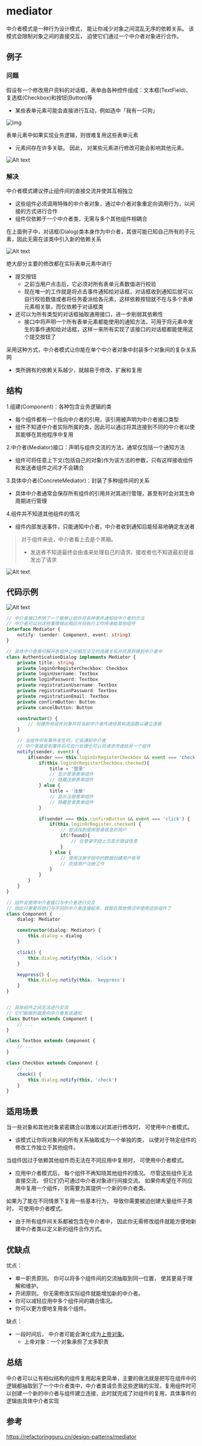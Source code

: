 # mediator

中介者模式是一种行为设计模式， 能让你减少对象之间混乱无序的依赖关系。 该模式会限制对象之间的直接交互， 迫使它们通过一个中介者对象进行合作。

## 例子

### 问题

假设有一个修改用户资料的对话框，表单由各种控件组成：文本框(TextField)、复选框(Checkbox)和按钮(Button)等

- 某些表单元素可能会直接进行互动，例如选中「我有一只狗」

![img](/design-pattern/behavioral-pattern/mediator/assets/image.png)

表单元素中如果实现业务逻辑，则很难复用这些表单元素

- 元素间存在许多关联。 因此， 对某些元素进行修改可能会影响其他元素。

![Alt text](/design-pattern/behavioral-pattern/mediator/assets/image1.png)

### 解决

中介者模式建议停止组件间的直接交流并使其互相独立

- 这些组件必须调用特殊的中介者对象，通过中介者对象重定向调用行为，以间接的方式进行合作
- 组件仅依赖于一个中介者类，无需与多个其他组件相耦合

在上面例子中，对话框(Dialog)类本身作为中介者，其很可能已知自己所有的子元素，因此无需在该类中引入新的依赖关系

![Alt text](/design-pattern/behavioral-pattern/mediator/assets/image2.png)

绝大部分主要的修改都在实际表单元素中进行

- 提交按钮
  - 之前当用户点击后，它必须对所有表单元素数值进行校验
  - 现在唯一的工作就是将点击事件通知给对话框，对话框收到通知后就可以自行校验数值或者将任务委派给各元素，这样依赖按钮就不在与多个表单元素相关联，而仅依赖于对话框类
- 还可以为所有类型的对话框抽取通用接口，进一步削弱其依赖性
  - 接口中将声明一个所有表单元素都能使用的通知方法，可用于将元素中发生的事件通知给对话框，这样一来所有实现了该接口的对话框都能使用这个提交按钮了

采用这种方式，中介者模式让你能在单个中介者对象中封装多个对象间的复杂关系网

- 类所拥有的依赖关系越少，就越易于修改、扩展和复用

## 结构

1.组建(Component)：各种包含业务逻辑的类

- 每个组件都有一个指向中介者的引用，该引用被声明为中介者接口类型
- 组件不知道中介者实际所属的类，因此可以通过将其连接到不同的中介者以使其能够在其他程序中复用

2.中介者(Mediator)接口：声明与组件交流的方法，通常仅包括一个通知方法

- 组件可将任意上下文(包括自己的对象)作为该方法的参数，只有这样接收组件和发送者组件之间才不会耦合

3.具体中介者(ConcreteMediator)：封装了多种组件间的关系

- 具体中介者通常会保存所有组件的引用并对其进行管理，甚至有时会对其生命周期进行管理

4.组件并不知道其他组件的情况

- 组件内部发送事件，只能通知中介者，中介者收到通知后能轻易地确定发送者

> 对于组件来说，中介者看上去是个黑箱。
>
> - 发送者不知道最终会由谁来处理自己的请求，接收者也不知道最初是谁发出了请求

![Alt text](/design-pattern/behavioral-pattern/mediator/assets/image3.png)

## 代码示例

![Alt text](/design-pattern/behavioral-pattern/mediator/assets/image4.png)

```ts
// 中介者接口声明了一个能够让组件将各种事件通知给中介者的方法
// 中介者可以对这些事情做出相应并将执行工作传递给其他组件
interface Mediator {
    notify: (sender: Component, event: string)
}

// 具体中介者类可解开各组件之间相互交叉的连接关系并将其转移到中介者中
class AuthenticationDialog implements Mediator {
    private title: string
    private loginOrRegisterCheckbox: Checkbox
    private loginUsername: Textbox
    private loginPassword: Textbox
    private registrationUsername: Textbox
    private registrationPassword: Textbox
    private registrationEmail: Textbox
    private confirmButton: Button
    private cancelButton: Button

    constructor() {
        // 创建所有组件对象并将当前中介者传递给其构造函数以建立连接
    }

    // 当组件中有事件发生时，它会通知中介者
    // 中介者接受到事件后可自行处理也可以将请求传递给另一个组件
    notify(sender, event) {
        if(sender === this.loginOrRegisterCheckbox && event === 'check'){
            if(this.loginOrRegisterCheckbox.checked){
                title = '登录'
                // 显示登录表单组件
                // 隐藏注册表单组件
            } else {
                title = '注册'
                // 显示注册表单组件
                // 隐藏登录表单组件
            }

            if(sender === this.confirmButton && event === 'click') {
                if(this.loginOrRegister.checked) {
                    // 尝试找到使用登录信息的用户
                    if(!found){
                        // 在登录字段上方显示错误信息
                    }
                } else {
                    // 使用注册字段中的数据创建用户账号
                    // 完成用户注册工作
                }
            }
        }
    }
}

// 组件会使用中介者接口与中介者进行交互
// 因此只需要将他们与不同的中介者连接起来，就能在其他情况中使用这些组件了
class Component {
    dialog: Mediator

    constructor(dialog: Mediator) {
        this.dialog = dialog
    }

    click() {
        this.dialog.notify(this, 'click')
    }

    keypress() {
        this.dialog.notify(this, 'keypress')
    }
}


// 具体组件之间无法进行交流
// 它们能做的就是向中介者发送通知
class Button extends Component {
    // ...
}

class Textbox extends Component {
    // ...
}

class Checkbox extends Component {
    // ...
    check() {
        this.dialog.notify(this, 'check')
    }
}
```

## 适用场景

当一些对象和其他对象紧密耦合以致难以对其进行修改时， 可使用中介者模式。

- 该模式让你将对象间的所有关系抽取成为一个单独的类， 以使对于特定组件的修改工作独立于其他组件。

当组件因过于依赖其他组件而无法在不同应用中复用时， 可使用中介者模式。

- 应用中介者模式后， 每个组件不再知晓其他组件的情况。 尽管这些组件无法直接交流， 但它们仍可通过中介者对象进行间接交流。 如果你希望在不同应用中复用一个组件， 则需要为其提供一个新的中介者类。

如果为了能在不同情景下复用一些基本行为， 导致你需要被迫创建大量组件子类时， 可使用中介者模式。

- 由于所有组件间关系都被包含在中介者中， 因此你无需修改组件就能方便地新建中介者类以定义新的组件合作方式。

## 优缺点

优点：

- 单一职责原则。 你可以将多个组件间的交流抽取到同一位置， 使其更易于理解和维护。
- 开闭原则。 你无需修改实际组件就能增加新的中介者。
- 你可以减轻应用中多个组件间的耦合情况。
- 你可以更方便地复用各个组件。

缺点：

- 一段时间后， 中介者可能会演化成为[上帝对象](https://baike.baidu.com/item/%E4%B8%8A%E5%B8%9D%E5%AF%B9%E8%B1%A1)。
  - 上帝对象：一个对象承担了太多职责

## 总结

中介者可以让有相似结构的组件复用起来更简单，主要的做法就是把写在组件中的逻辑都抽取到了一个中介者类中，中介者类请负责这些逻辑的实现，复用组件时可以创建一个新的中介者与组件建立连接，此时就完成了对组件的复用，具体事件的逻辑由具体中介者实现

## 参考

<https://refactoringguru.cn/design-patterns/mediator>
